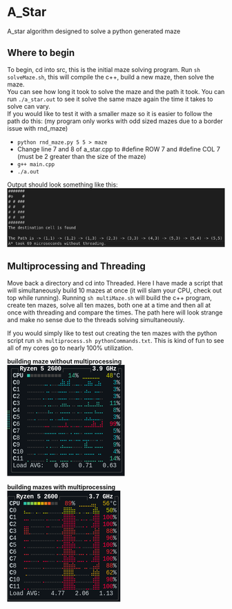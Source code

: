 # A_Star
A_star algorithm designed to solve a python generated maze

## Where to begin
To begin, cd into src, this is the initial maze solving program. Run `sh solveMaze.sh`, this will compile the c++, build a new maze, then solve the maze.  
You can see how long it took to solve the maze and the path it took. You can run `./a_star.out` to see it solve the same maze again the time it takes to solve can vary.  
If you would like to test it with a smaller maze so it is easier to follow the path do this: (my program only works with odd sized mazes due to a border issue with rnd_maze)  

 - `python rnd_maze.py 5 5 > maze`  
 - Change line 7 and 8 of a_star.cpp to #define ROW 7 and #define COL 7 (must be 2 greater than the size of the maze)  
 - `g++ main.cpp`
 - `./a.out`

Output should look something like this:  
![output](.images/output.png)  



## Multiprocessing and Threading
Move back a directory and cd into Threaded. Here I have made a script that will simultaneously build 10 mazes at once (it will slam your CPU, check out top while running).  Running `sh multiMaze.sh` will build the c++ program, create ten mazes, solve all ten mazes, both one at a time and then all at once with threading and compare the times. The path here will look strange and make no sense due to the threads solving simultaneously.  

If you would simply like to test out creating the ten mazes with the python script run `sh multiprocess.sh pythonCommands.txt`. This is kind of fun to see all of my cores go to nearly 100% utilization.  

**building maze without multiprocessing**  
![no multiprocessing](.images/no_multi.png)  

**building mazes with multiprocessing**  
![with multiprocessing](.images/multi.png)  
